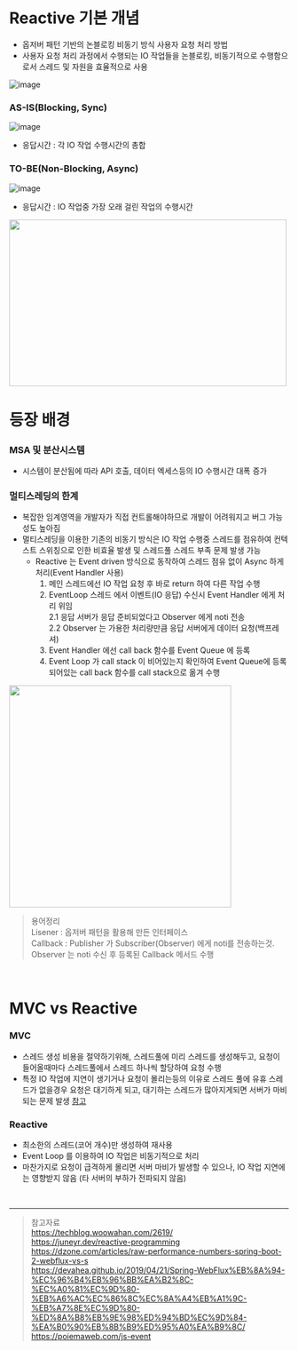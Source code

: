 # Reactive 기본 개념
* 옵저버 패턴 기반의 논블로킹 비동기 방식 사용자 요청 처리 방법
* 사용자 요청 처리 과정에서 수행되는 IO 작업들을 논블로킹, 비동기적으로 수행함으로서 스레드 및 자원을 효율적으로 사용

![image](https://user-images.githubusercontent.com/48702893/130321605-f755f95c-5007-4e9b-a0c2-01996350c64f.png)

### AS-IS(Blocking, Sync)
![image](https://user-images.githubusercontent.com/48702893/109412880-e4eed700-79ed-11eb-977e-a9b960318dca.png)
* 응답시간 : 각 IO 작업 수행시간의 총합

### TO-BE(Non-Blocking, Async)
![image](https://user-images.githubusercontent.com/48702893/109412882-e7513100-79ed-11eb-8d43-d18b2786486d.png)
* 응답시간 : IO 작업중 가장 오래 걸린 작업의 수행시간

<img src="https://user-images.githubusercontent.com/48702893/128733391-1346d4ea-f67b-434f-9b18-713d3407f88c.png" width="500" height="300">

<br>

# 등장 배경
### MSA 및 분산시스템
* 시스템이 분산됨에 따라 API 호출, 데이터 엑세스등의 IO 수행시간 대폭 증가

### 멀티스레딩의 한계
* 복잡한 임계영역을 개발자가 직접 컨트롤해야하므로 개발이 어려워지고 버그 가능성도 높아짐
* 멀티스레딩을 이용한 기존의 비동기 방식은 IO 작업 수행중 스레드를 점유하여 컨텍스트 스위칭으로 인한 비효율 발생 및 스레드풀 스레드 부족 문제 발생 가능
	* Reactive 는 Event driven 방식으로 동작하여 스레드 점유 없이 Async 하게 처리(Event Handler 사용)
		1. 메인 스레드에선 IO 작업 요청 후 바로 return 하여 다른 작업 수행 <br>
		2. EventLoop 스레드 에서 이벤트(IO 응답) 수신시 Event Handler 에게 처리 위임 <br>
			2.1 응답 서버가 응답 준비되었다고 Observer 에게 noti 전송 <br>
			2.2 Observer 는 가용한 처리량만큼 응답 서버에게 데이터 요청(백프레셔)
		3. Event Handler 에선 call back 함수를 Event Queue 에 등록 <br>
		4. Event Loop 가 call stack 이 비어있는지 확인하여 Event Queue에 등록되어있는 call back 함수를 call stack으로 옮겨 수행

<img src="https://user-images.githubusercontent.com/48702893/129528788-c0374bff-8735-4d9e-8c69-021a62b0d642.gif" width="400" height="400" align="center">

> 용어정리 <br>
> Lisener : 옵저버 패턴을 활용해 만든 인터페이스 <br>
> Callback : Publisher 가 Subscriber(Observer) 에게 noti를 전송하는것. Observer 는 noti 수신 후 등록된 Callback 메서드 수행

<br>

# MVC vs Reactive
### MVC
* 스레드 생성 비용을 절약하기위해, 스레드풀에 미리 스레드를 생성해두고, 요청이 들어올때마다 스레드풀에서 스레드 하나씩 할당하여 요청 수행
* 특정 IO 작업에 지연이 생기거나 요청이 몰리는등의 이유로 스레드 풀에 유휴 스레드가 없을경우 요청은 대기하게 되고, 대기하는 스레드가 많아지게되면 서버가 마비되는 문제 발생 [참고](https://gunsdevlog.blogspot.com/2020/09/reactive-streams-reactor-webflux.html) 

### Reactive
* 최소한의 스레드(코어 개수)만 생성하여 재사용
* Event Loop 를 이용하여 IO 작업은 비동기적으로 처리
* 마찬가지로 요청이 급격하게 몰리면 서버 마비가 발생할 수 있으나, IO 작업 지연에는 영향받지 않음 (타 서버의 부하가 전파되지 않음)

<br>

***
> 참고자료<br>
> https://techblog.woowahan.com/2619/ <br>
> https://juneyr.dev/reactive-programming <br>
> https://dzone.com/articles/raw-performance-numbers-spring-boot-2-webflux-vs-s <br>
> https://devahea.github.io/2019/04/21/Spring-WebFlux%EB%8A%94-%EC%96%B4%EB%96%BB%EA%B2%8C-%EC%A0%81%EC%9D%80-%EB%A6%AC%EC%86%8C%EC%8A%A4%EB%A1%9C-%EB%A7%8E%EC%9D%80-%ED%8A%B8%EB%9E%98%ED%94%BD%EC%9D%84-%EA%B0%90%EB%8B%B9%ED%95%A0%EA%B9%8C/ <br>
> https://poiemaweb.com/js-event